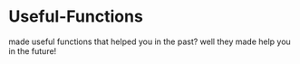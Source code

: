 # Useful-Functions
made useful functions that helped you in the past? well they made help you in the future!
